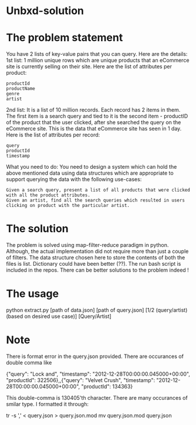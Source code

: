 Unbxd-solution
==============

The problem statement
======================

You have 2 lists of key-value pairs that you can query. Here are the details:
1st list: 1 million unique rows which are unique products that an eCommerce site is currently selling on their site.
Here are the list of attributes per product:

    productId
    productName
    genre
    artist

2nd list: It is a list of 10 million records. Each record has 2 items in them. The first item is a search query and tied to it is the second item - productID of the product that the user clicked, after she searched the query on the eCommerce site. This is the data that eCommerce site has seen in 1 day.
Here is the list of attributes per record:

    query
    productId
    timestamp


What you need to do:
You need to design a system which can hold the above mentioned data using data structures which are appropriate to support querying the data with the following use-cases:

    Given a search query, present a list of all products that were clicked with all the product attributes.
    Given an artist, find all the search queries which resulted in users clicking on product with the particular artist.


The solution
============

The problem is solved using map-filter-reduce paradigm in python. Although, the actual implementation did not require more than just a couple of filters. The data structure chosen here to store the contents of both the files is list. Dictionary could have been better (??).
The run bash script is included in the repos. There can be better solutions to the problem indeed !

The usage
=========

python extract.py [path of data.json] [path of query.json] [1/2 (query/artist)(based on desired use case)] [Query/Artist]

Note
====

There is format error in the query.json provided. There are occurances of double comma like

{"query": "Lock and", "timestamp": "2012-12-28T00:00:00.045000+00:00", "productId": 322506},,{"query": "Velvet Crush", "timestamp": "2012-12-28T00:00:00.045000+00:00", "productId": 134363}

This double-comma is 130405'th character. There are many occurances of smilar type. I formatted it through:

tr -s ',' < query.json > query.json.mod
mv query.json.mod query.json

